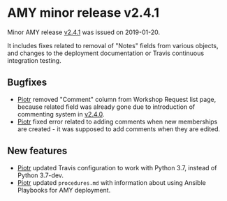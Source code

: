 # AMY minor release v2.4.1

Minor AMY release [v2.4.1][] was issued on 2019-01-20.

It includes fixes related to removal of "Notes" fields from various objects,
and changes to the deployment documentation or Travis continuous integration
testing.

## Bugfixes
* [Piotr][] removed "Comment" column from Workshop Request list page, because
  related field was already gone due to introduction of commenting system in
  [v2.4.0][].
* [Piotr][] fixed error related to adding comments when new memberships are
  created - it was supposed to add comments when they are edited.


## New features
* [Piotr][] updated Travis configuration to work with Python 3.7, instead of
  Python 3.7-dev.
* [Piotr][] updated `procedures.md` with information about using Ansible
  Playbooks for AMY deployment.


[v2.4.0]: https://github.com/swcarpentry/amy/milestone/53
[v2.4.1]: https://github.com/swcarpentry/amy/milestone/55
[Piotr]: https://github.com/pbanaszkiewicz
